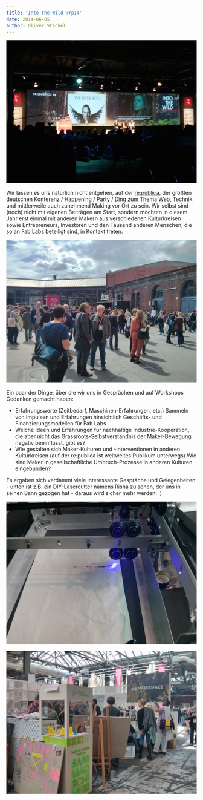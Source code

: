 ```yaml
---
title: 'Into the Wild @rp14'
date: 2014-06-05
author: Oliver Stickel
---
```

![](images/rp14-1.jpeg)

Wir lassen es uns natürlich nicht entgehen, auf der [re:publica](https://re-publica.de), der größten deutschen Konferenz / Happening / Party / Ding zum Thema Web, Technik  und mittlerweile auch zunehmend Making vor Ort zu sein. Wir selbst sind (noch) nicht mit eigenen Beiträgen am Start, sondern möchten in diesem Jahr erst einmal mit anderen Makern aus verschiedenen Kulturkreisen sowie Entrepreneurs, Investoren und den Tausend anderen Menschen, die so an Fab Labs beteiligt sind, in Kontakt treten. 

![](images/rp14-2.jpeg)

Ein paar der Dinge, über die wir uns in Gesprächen und auf Workshops Gedanken gemacht haben:
- Erfahrungswerte (Zeitbedarf, Maschinen-Erfahrungen, etc.)
Sammeln von Impulsen und Erfahrungen hinsichtlich Geschäfts- und Finanzierungsmodellen für Fab Labs
- Welche Ideen und Erfahrungen für nachhaltige Industrie-Kooperation, die aber nicht das Grassroots-Selbstverständnis der Maker-Bewegung negativ beeinflusst, gibt es?
- Wie gestalten sich Maker-Kulturen und -Interventionen in anderen Kulturkreisen (auf der re:publica ist weltweites Publikum unterwegs)
Wie sind Maker in gesellschaftliche Umbruch-Prozesse in anderen Kulturen eingebunden?


Es ergaben sich verdammt viele interessante Gespräche und Gelegenheiten - unten ist z.B. ein DIY-Lasercutter namens Risha zu sehen, der uns in seinen Bann gezogen hat - daraus wird sicher mehr werden! :) 


![](images/rp14-3.jpeg)

![](images/rp14-4.jpeg)